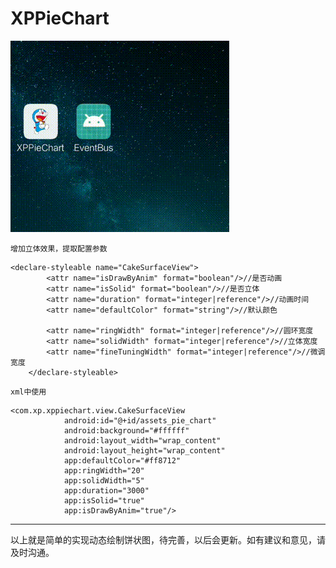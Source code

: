 # XPPieChart
![image](https://github.com/MNXP/XPPieChart/blob/master/image/12.gif)

    增加立体效果，提取配置参数
```
<declare-styleable name="CakeSurfaceView">
        <attr name="isDrawByAnim" format="boolean"/>//是否动画
        <attr name="isSolid" format="boolean"/>//是否立体
        <attr name="duration" format="integer|reference"/>//动画时间
        <attr name="defaultColor" format="string"/>//默认颜色

        <attr name="ringWidth" format="integer|reference"/>//圆环宽度
        <attr name="solidWidth" format="integer|reference"/>//立体宽度
        <attr name="fineTuningWidth" format="integer|reference"/>//微调宽度
    </declare-styleable>
```
    xml中使用
```
<com.xp.xppiechart.view.CakeSurfaceView
            android:id="@+id/assets_pie_chart"
            android:background="#ffffff"
            android:layout_width="wrap_content"
            android:layout_height="wrap_content"
            app:defaultColor="#ff8712"
            app:ringWidth="20"
            app:solidWidth="5"
            app:duration="3000"
            app:isSolid="true"
            app:isDrawByAnim="true"/>
```
***
以上就是简单的实现动态绘制饼状图，待完善，以后会更新。如有建议和意见，请及时沟通。

